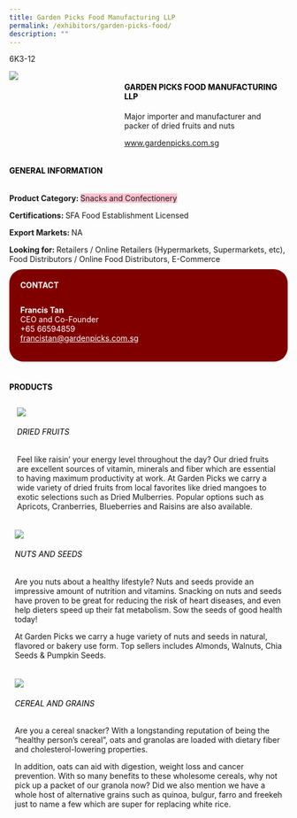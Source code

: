 ```yaml
---
title: Garden Picks Food Manufacturing LLP
permalink: /exhibitors/garden-picks-food/
description: ""
---
```

<head>
	<div class="flex-paragraph">
		<!--hi there! this is a comment and will provide you with instructional guides-->
		<!--insert booth number here!-->
		<p style="text-transform: uppercase">6k3-12</p></div>
			<div class="flex-container" style="display: flex; flex-wrap: wrap;">
				<!--insert DOWNLOAD link of company logo between the " marks!-->
			<div class="card sgds" style="flex: 1 1 40%; display: block;"><img src="https://drive.google.com/uc?id=1vs-D2IuWqaHporCim5n9dATr0iorwutG&export=download"></div>
	<div class="card-sgds" style="flex: 1 1 58%; display: block; margin-left: 3px">
		<h4 style="text-transform: uppercase; color: black;"><!--insert the exhibitor's name between the <b> tags here--><b>Garden Picks Food Manufacturing LLP</b></h4><!--insert the exhibitor's description between the <p> tags here-->
		<p>Major importer and manufacturer and packer of dried fruits and nuts</p>
		<!--insert the exhibitor's website link, making sure there is "https:// www." present please. make sure the entire https link goes in between the " marks-->
		<p><a href="https://www.gardenpicks.com.sg" target="_blank"><!--insert the www website link here (no need for https)-->www.gardenpicks.com.sg</a></p>
	</div>
</div>
</head>

<body>
	<h4 style="text-transform: uppercase; color: black;"><b>General Information</b></h4>
		<div class="flex-container" style="display: flex; flex-wrap: wrap;">
			<div class="card sgds" style="flex: 1 1 65%; display: block; align-self: stretch">
			<div class="flex-paragraph">
			<p><b>Product Category: </b><span style=" background-color: pink; border-radius: 10 px;"><!--insert the exhibitor's pdt cat between the <p> tags here-->Snacks and Confectionery</span></p> 
				<p><b>Certifications: </b><!--insert all the exhibitor's certifications between the </b> and </p> here-->SFA Food Establishment Licensed</p>
			<p><b>Export Markets: </b><!--insert all the exhibitor's export markets between the </b> and </p> here-->NA</p>
			<p style="margin-bottom: 10px;"><b>Looking for: </b><!--insert all the exhibitor's potential business partners between the </b> and </p> here-->Retailers / Online Retailers (Hypermarkets, Supermarkets, etc), Food Distributors / Online Food Distributors, E-Commerce</p>
			</div>
		</div>
		<div class="card sgds" style="flex: 1 1 35%; padding: 10px; display: block; background-color: maroon; border-radius: 25px; align-self: center;">
		<h4 style="color: white; margin-top: 10px; margin-left: 10px;">CONTACT</h4>
		<div class="flex-paragraph">
			<!--replace with exhibitor's: -->
			<p style="padding: 10px; color: white;"><b><!-- POC name-->Francis Tan</b><br><!-- designation-->CEO and Co-Founder<br><!--contact number-->+65 66594859<br><!-- for linking purposes, insert their email after "mailto:"...--><a href="mailto:francistan@gardenpicks.com.sg" style="color: white;"><!--...and also include the display email before </a> here-->francistan@gardenpicks.com.sg</a></p>
		</div>
			</div>
		</div>
	<br>
		<h4 style="text-transform: uppercase; color: black;"><b>products</b></h4>
<div style="display: flex; flex-wrap: wrap;">
  <div class="card sgds" style="flex: 1 1 47%; margin: 10px; display: block;"><!--insert the exhibitor's DOWNLOAD image for product between the " marks here-->
	<div class="flex-image" style="display: block;"><img src="https://drive.google.com/u/0/uc?id=1MicOEqWwPv7l6BvFVw_iWyCrbsL03o-P&export=download"></div>
	<div class="flex-paragraph">
		<h6 style="text-transform: uppercase; color: black;"><!--insert product name before </h6> and product description after <p>-->Dried Fruits</h6>
		<p>Feel like raisin’ your energy level throughout the day? Our dried fruits are excellent sources of vitamin, minerals and fiber which are essential to having maximum productivity at work. At Garden Picks we carry a wide variety of dried fruits from local favorites like dried mangoes to exotic selections such as Dried Mulberries. Popular options such as Apricots, Cranberries, Blueberries and Raisins are also available.</p></div>
	</div>
		<div class="card sgds" style="flex: 1 1 47%; margin: 10px; display: block;">
		<div class="flex-image" style="display: block;"><img src="https://drive.google.com/uc?id=1s91aVnchafKO0W2QUoXmjVzkjw1dnRJO&export=download"></div>
	<div class="flex-paragraph">
		<h6 style="text-transform: uppercase; color: black;">  
Nuts and Seeds</h6>
		<p>Are you nuts about a healthy lifestyle? Nuts and seeds provide an impressive amount of nutrition and vitamins. Snacking on nuts and seeds have proven to be great for reducing the risk of heart diseases, and even help dieters speed up their fat metabolism. Sow the seeds of good health today!

At Garden Picks we carry a huge variety of nuts and seeds in natural, flavored or bakery use form. Top sellers includes Almonds, Walnuts, Chia Seeds & Pumpkin Seeds.</p></div>
	</div>
		<div class="card sgds" style="flex: 1 1 47%; margin: 10px; display: block;">
		<div class="flex-image" style="display: block;"><img src="https://drive.google.com/uc?id=17YRp4difx4LE7p3eLh8OtFcVEz8GTeYD&export=download"></div>
	<div class="flex-paragraph">
		<h6 style="text-transform: uppercase; color: black;">Cereal and Grains</h6>
		<p>Are you a cereal snacker? With a longstanding reputation of being the “healthy person’s cereal”, oats and granolas are loaded with dietary fiber and cholesterol-lowering properties.

In addition, oats can aid with digestion, weight loss and cancer prevention. With so many benefits to these wholesome cereals, why not pick up a packet of our granola now? Did we also mention we have a whole host of alternative grains such as quinoa, bulgur, farro and freekeh just to name a few which are super for replacing white rice.</p></div>
		</div>
	</div>
</body>